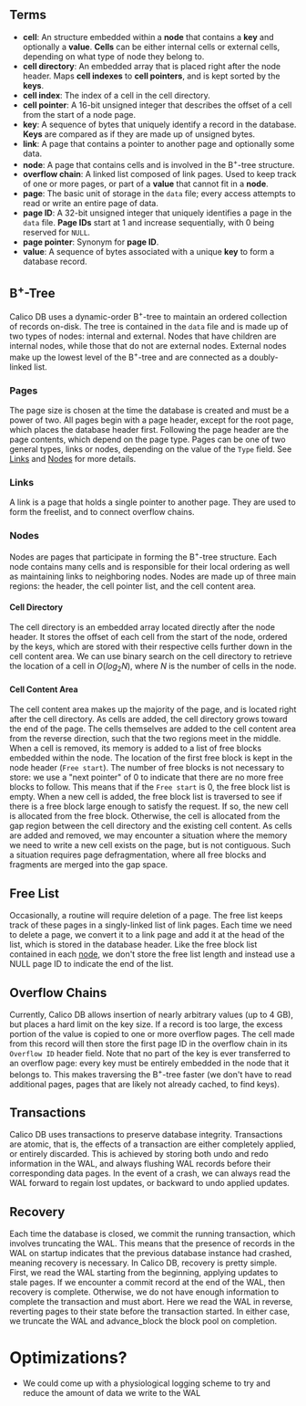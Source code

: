 ## Terms
+ **cell**: An structure embedded within a **node** that contains a **key** and optionally a **value**.
  **Cells** can be either internal cells or external cells, depending on what type of node they belong to.
+ **cell directory**: An embedded array that is placed right after the node header.
  Maps **cell indexes** to **cell pointers**, and is kept sorted by the **keys**.
+ **cell index**: The index of a cell in the cell directory.
+ **cell pointer**: A 16-bit unsigned integer that describes the offset of a cell from the start of a node page.
+ **key**: A sequence of bytes that uniquely identify a record in the database.
  **Keys** are compared as if they are made up of unsigned bytes.
+ **link**: A page that contains a pointer to another page and optionally some data.
+ **node**: A page that contains cells and is involved in the B<sup>+</sup>-tree structure.
+ **overflow chain**: A linked list composed of link pages.
  Used to keep track of one or more pages, or part of a **value** that cannot fit in a **node**.
+ **page**: The basic unit of storage in the `data` file; every access attempts to read or write an entire page of data.
+ **page ID**: A 32-bit unsigned integer that uniquely identifies a page in the `data` file.
  **Page IDs** start at 1 and increase sequentially, with 0 being reserved for `NULL`.
+ **page pointer**: Synonym for **page ID**.
+ **value**: A sequence of bytes associated with a unique **key** to form a database record.


## B<sup>+</sup>-Tree
Calico DB uses a dynamic-order B<sup>+</sup>-tree to maintain an ordered collection of records on-disk.
The tree is contained in the `data` file and is made up of two types of nodes: internal and external.
Nodes that have children are internal nodes, while those that do not are external nodes.
External nodes make up the lowest level of the B<sup>+</sup>-tree and are connected as a doubly-linked list.

### Pages
The page size is chosen at the time the database is created and must be a power of two.
All pages begin with a page header, except for the root page, which places the database header first.
Following the page header are the page contents, which depend on the page type.
Pages can be one of two general types, links or nodes, depending on the value of the `Type` field.
See [Links](#links) and [Nodes](#nodes) for more details.

### Links
A link is a page that holds a single pointer to another page.
They are used to form the freelist, and to connect overflow chains.

### Nodes
Nodes are pages that participate in forming the B<sup>+</sup>-tree structure.
Each node contains many cells and is responsible for their local ordering as well as maintaining links to neighboring nodes.
Nodes are made up of three main regions: the header, the cell pointer list, and the cell content area.

#### Cell Directory
The cell directory is an embedded array located directly after the node header.
It stores the offset of each cell from the start of the node, ordered by the keys, which are stored with their respective cells further down in the cell content area.
We can use binary search on the cell directory to retrieve the location of a cell in $O(log_2 N)$, where $N$ is the number of cells in the node.

#### Cell Content Area
The cell content area makes up the majority of the page, and is located right after the cell directory.
As cells are added, the cell directory grows toward the end of the page.
The cells themselves are added to the cell content area from the reverse direction, such that the two regions meet in the middle.
When a cell is removed, its memory is added to a list of free blocks embedded within the node.
The location of the first free block is kept in the node header (`Free start`).
The number of free blocks is not necessary to store: we use a "next pointer" of 0 to indicate that there are no more free blocks to follow.
This means that if the `Free start` is 0, the free block list is empty.
When a new cell is added, the free block list is traversed to see if there is a free block large enough to satisfy the request.
If so, the new cell is allocated from the free block.
Otherwise, the cell is allocated from the gap region between the cell directory and the existing cell content.
As cells are added and removed, we may encounter a situation where the memory we need to write a new cell exists on the page, but is not contiguous.
Such a situation requires page defragmentation, where all free blocks and fragments are merged into the gap space.

## Free List
Occasionally, a routine will require deletion of a page.
The free list keeps track of these pages in a singly-linked list of link pages.
Each time we need to delete a page, we convert it to a link page and add it at the head of the list, which is stored in the database header.
Like the free block list contained in each [node](#nodes), we don't store the free list length and instead use a NULL page ID to indicate the end of the list.

## Overflow Chains
Currently, Calico DB allows insertion of nearly arbitrary values (up to 4 GB), but places a hard limit on the key size.
If a record is too large, the excess portion of the value is copied to one or more overflow pages.
The cell made from this record will then store the first page ID in the overflow chain in its `Overflow ID` header field.
Note that no part of the key is ever transferred to an overflow page: every key must be entirely embedded in the node that it belongs to.
This makes traversing the B<sup>+</sup>-tree faster (we don't have to read additional pages, pages that are likely not already cached, to find keys).

## Transactions
Calico DB uses transactions to preserve database integrity.
Transactions are atomic, that is, the effects of a transaction are either completely applied, or entirely discarded.
This is achieved by storing both undo and redo information in the WAL, and always flushing WAL records before their corresponding data pages.
In the event of a crash, we can always read the WAL forward to regain lost updates, or backward to undo applied updates.

## Recovery
Each time the database is closed, we commit the running transaction, which involves truncating the WAL.
This means that the presence of records in the WAL on startup indicates that the previous database instance had crashed, meaning recovery is necessary.
In Calico DB, recovery is pretty simple.
First, we read the WAL starting from the beginning, applying updates to stale pages.
If we encounter a commit record at the end of the WAL, then recovery is complete.
Otherwise, we do not have enough information to complete the transaction and must abort.
Here we read the WAL in reverse, reverting pages to their state before the transaction started.
In either case, we truncate the WAL and advance_block the block pool on completion.

# Optimizations?
+ We could come up with a physiological logging scheme to try and reduce the amount of data we write to the WAL
